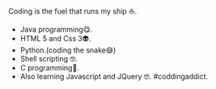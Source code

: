 Coding is the fuel that runs my ship :sailboat:.
- Java programming:yum:.
- HTML 5 and Css 3:alien:.
- Python.(coding the snake:sweat_smile:)
- Shell scripting	:nerd_face:.
- C programming:exploding_head:.
- Also learning Javascript and JQuery	:nerd_face:.
#coddingaddict.
